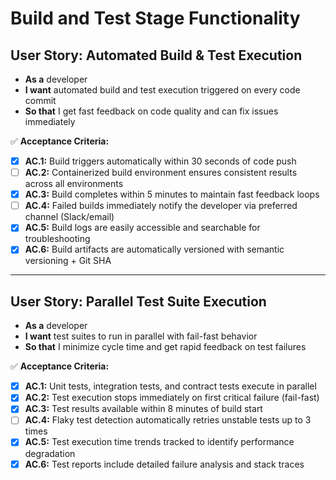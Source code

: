 # Build and Test Stage Functionality
## **User Story: Automated Build & Test Execution**

* **As a** developer
* **I want** automated build and test execution triggered on every code commit
* **So that** I get fast feedback on code quality and can fix issues immediately

✅ **Acceptance Criteria:**

- [X] **AC.1:** Build triggers automatically within 30 seconds of code push
- [ ] **AC.2:** Containerized build environment ensures consistent results across all environments
- [X] **AC.3:** Build completes within 5 minutes to maintain fast feedback loops
- [ ] **AC.4:** Failed builds immediately notify the developer via preferred channel (Slack/email)
- [X] **AC.5:** Build logs are easily accessible and searchable for troubleshooting
- [X] **AC.6:** Build artifacts are automatically versioned with semantic versioning + Git SHA

---

## **User Story: Parallel Test Suite Execution**

* **As a** developer
* **I want** test suites to run in parallel with fail-fast behavior
* **So that** I minimize cycle time and get rapid feedback on test failures

✅ **Acceptance Criteria:**

- [X] **AC.1:** Unit tests, integration tests, and contract tests execute in parallel
- [X] **AC.2:** Test execution stops immediately on first critical failure (fail-fast)
- [X] **AC.3:** Test results available within 8 minutes of build start
- [ ] **AC.4:** Flaky test detection automatically retries unstable tests up to 3 times
- [X] **AC.5:** Test execution time trends tracked to identify performance degradation
- [X] **AC.6:** Test reports include detailed failure analysis and stack traces
